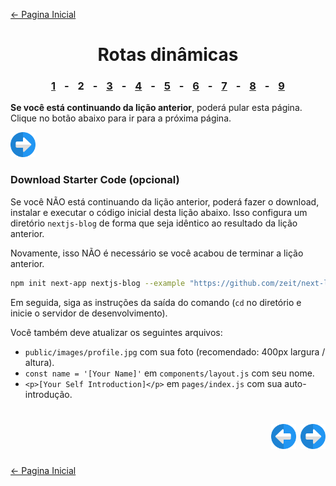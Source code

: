 [← Pagina Inicial](../../../README.md#basico)

<h1 align="center">Rotas dinâmicas</h1>

<h3 align="center">
<a href="./1.md#rotas-din%C3%A2micas" style="margin:0 10px;">1</a> -
<spam style="margin:0 10px;">2</spam> -
<a href="./3.md#rotas-din%C3%A2micas" style="margin:0 10px;">3</a> -
<a href="./4.md#rotas-din%C3%A2micas" style="margin:0 10px;">4</a> -
<a href="./5.md#rotas-din%C3%A2micas" style="margin:0 10px;">5</a> -
<a href="./6.md#rotas-din%C3%A2micas" style="margin:0 10px;">6</a> -
<a href="./7.md#rotas-din%C3%A2micas" style="margin:0 10px;">7</a> -
<a href="./8.md#rotas-din%C3%A2micas" style="margin:0 10px;">8</a> -
<a href="./9.md#rotas-din%C3%A2micas" style="margin:0 10px;">9</a>
</h3>

**Se você está continuando da lição anterior**, poderá pular esta página. Clique no botão abaixo para ir para a próxima página.

<a href="./3.md#rotas-din%C3%A2micas"><img src="../../../images/next-arrow.svg" alt="next-arrow" width="40px"></a>

### Download Starter Code (opcional)

Se você NÃO está continuando da lição anterior, poderá fazer o download, instalar e executar o código inicial desta lição abaixo. Isso configura um diretório `nextjs-blog` de forma que seja idêntico ao resultado da lição anterior.

Novamente, isso NÃO é necessário se você acabou de terminar a lição anterior.

```bash
npm init next-app nextjs-blog --example "https://github.com/zeit/next-learn-starter/tree/master/dynamic-routes-starter"
```

Em seguida, siga as instruções da saída do comando (`cd` no diretório e inicie o servidor de desenvolvimento).

Você também deve atualizar os seguintes arquivos:

  - `public/images/profile.jpg` com sua foto (recomendado: 400px largura / altura).
  - `const name = '[Your Name]'` em `components/layout.js` com seu nome.
  - `<p>[Your Self Introduction]</p>` em `pages/index.js` com sua auto-introdução.

<h1 align="right">
<a href="./1.md#rotas-din%C3%A2micas"><img src="../../../images/previous-arrow.svg" alt="next-arrow" width="40px"></a>
<a href="./3.md#rotas-din%C3%A2micas"><img src="../../../images/next-arrow.svg" alt="next-arrow" width="40px"></a>
</h1>

[← Pagina Inicial](../../../README.md#basico)